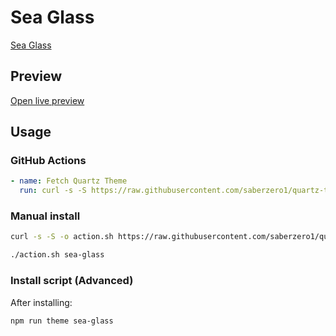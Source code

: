 # Sea Glass

[Sea Glass](https://github.com/KStew1017)

## Preview

[Open live preview](https://quartz-themes.github.io/sea-glass/)

## Usage

### GitHub Actions

```yaml
- name: Fetch Quartz Theme
  run: curl -s -S https://raw.githubusercontent.com/saberzero1/quartz-themes/master/action.sh | bash -s -- sea-glass
```

### Manual install

```bash
curl -s -S -o action.sh https://raw.githubusercontent.com/saberzero1/quartz-themes/master/action.sh

./action.sh sea-glass
```

### Install script (Advanced)

After installing:

```bash
npm run theme sea-glass
```
